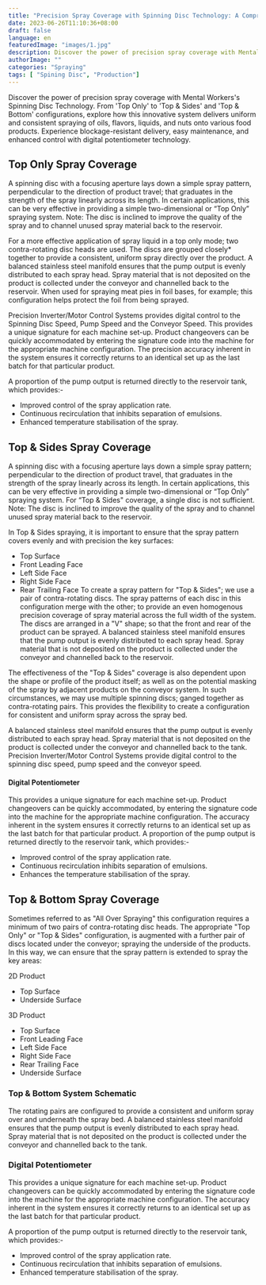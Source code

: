 ```yaml
---
title: "Precision Spray Coverage with Spinning Disc Technology: A Comprehensive Guide by Mental Workers"
date: 2023-06-26T11:10:36+08:00
draft: false
language: en
featuredImage: "images/1.jpg"
description: Discover the power of precision spray coverage with Mental Workers's Spinning Disc Technology. From 'Top Only' to 'Top & Sides' and 'Top & Bottom' configurations, explore how this innovative system delivers uniform and consistent spraying of oils, flavors, liquids, and nuts onto various food products. Experience blockage-resistant delivery, easy maintenance, and enhanced control with digital potentiometer technology.
authorImage: ""
categories: "Spraying"
tags: [ "Spining Disc", "Production"]
---
```


Discover the power of precision spray coverage with Mental Workers's Spinning Disc Technology. From 'Top Only' to 'Top & Sides' and 'Top & Bottom' configurations, explore how this innovative system delivers uniform and consistent spraying of oils, flavors, liquids, and nuts onto various food products. Experience blockage-resistant delivery, easy maintenance, and enhanced control with digital potentiometer technology.

## Top Only Spray Coverage

A spinning disc with a focusing aperture lays down a simple spray pattern, perpendicular to the direction of product travel; that graduates in the strength of the spray linearly across its length. In certain applications, this can be very effective in providing a simple two-dimensional or “Top Only” spraying system. Note: The disc is inclined to improve the quality of the spray and to channel unused spray material back to the reservoir.

For a more effective application of spray liquid in a top only mode; two contra-rotating disc heads are used. The discs are grouped closely* together to provide a consistent, uniform spray directly over the product. A balanced stainless steel manifold ensures that the pump output is evenly distributed to each spray head. Spray material that is not deposited on the product is collected under the conveyor and channelled back to the reservoir. When used for spraying meat pies in foil bases, for example; this configuration helps protect the foil from being sprayed.


Precision Inverter/Motor Control Systems provides digital control to the Spinning Disc Speed, Pump Speed and the Conveyor Speed. This provides a unique signature for each machine set-up. Product changeovers can be quickly accommodated by entering the signature code into the machine for the appropriate machine configuration. The precision accuracy inherent in the system ensures it correctly returns to an identical set up as the last batch for that particular product.

A proportion of the pump output is returned directly to the reservoir tank, which provides:-
- Improved control of the spray application rate.
- Continuous recirculation that inhibits separation of emulsions.
- Enhanced temperature stabilisation of the spray.

## Top & Sides Spray Coverage
A spinning disc with a focusing aperture lays down a simple spray pattern; perpendicular to the direction of product travel, that graduates in the strength of the spray linearly across its length. In certain applications, this can be very effective in providing a simple two-dimensional or “Top Only” spraying system. For “Top & Sides" coverage, a single disc is not sufficient. Note: The disc is inclined to improve the quality of the spray and to channel unused spray material back to the reservoir.

In Top & Sides spraying, it is important to ensure that the spray pattern covers evenly and with precision the key surfaces:
- Top Surface
- Front Leading Face
- Left Side Face
- Right Side Face
- Rear Trailing Face
To create a spray pattern for "Top & Sides"; we use a pair of contra-rotating discs. The spray patterns of each disc in this configuration merge with the other; to provide an even homogenous precision coverage of spray material across the full width of the system. The discs are arranged in a "V" shape; so that the front and rear of the product can be sprayed. A balanced stainless steel manifold ensures that the pump output is evenly distributed to each spray head. Spray material that is not deposited on the product is collected under the conveyor and channelled back to the reservoir.

The effectiveness of the "Top & Sides" coverage is also dependent upon the shape or profile of the product itself; as well as on the potential masking of the spray by adjacent products on the conveyor system. In such circumstances, we may use multiple spinning discs; ganged together as contra-rotating pairs. This provides the flexibility to create a configuration for consistent and uniform spray across the spray bed.

A balanced stainless steel manifold ensures that the pump output is evenly distributed to each spray head. Spray material that is not deposited on the product is collected under the conveyor and channelled back to the tank. Precision Inverter/Motor Control Systems provide digital control to the spinning disc speed, pump speed and the conveyor speed.

#### Digital Potentiometer

This provides a unique signature for each machine set-up. Product changeovers can be quickly accommodated, by entering the signature code into the machine for the appropriate machine configuration. The accuracy inherent in the system ensures it correctly returns to an identical set up as the last batch for that particular product.
A proportion of the pump output is returned directly to the reservoir tank, which provides:-
- Improved control of the spray application rate.
- Continuous recirculation inhibits separation of emulsions.
- Enhances the temperature stabilisation of the spray.

## Top & Bottom Spray Coverage
Sometimes referred to as "All Over Spraying" this configuration requires a minimum of two pairs of contra-rotating disc heads. The appropriate "Top Only" or "Top & Sides" configuration, is augmented with a further pair of discs located under the conveyor; spraying the underside of the products. In this way, we can ensure that the spray pattern is extended to spray the key areas:

2D Product
- Top Surface
- Underside Surface

3D Product
- Top Surface
- Front Leading Face
- Left Side Face
- Right Side Face
- Rear Trailing Face
- Underside Surface

### Top & Bottom System Schematic

The rotating pairs are configured to provide a consistent and uniform spray over and underneath the spray bed. A balanced stainless steel manifold ensures that the pump output is evenly distributed to each spray head. Spray material that is not deposited on the product is collected under the conveyor and channelled back to the tank.

### Digital Potentiometer
This provides a unique signature for each machine set-up. Product changeovers can be quickly accommodated by entering the signature code into the machine for the appropriate machine configuration. The accuracy inherent in the system ensures it correctly returns to an identical set up as the last batch for that particular product.

A proportion of the pump output is returned directly to the reservoir tank, which provides:-
- Improved control of the spray application rate.
- Continuous recirculation that inhibits separation of emulsions.
- Enhanced temperature stabilisation of the spray.